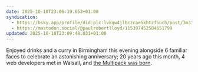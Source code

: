 ```yaml
---
date: 2025-10-18T23:06:19.653+01:00
syndication:
  - https://bsky.app/profile/did:plc:lvkqw4jlbczcae5khtzf5uch/post/3m3ishvfv3323
  - https://mastodon.social/@paulrobertlloyd/115397452584651799
updated: 2025-10-18T23:09:48.031+01:00
---
```


Enjoyed drinks and a curry in Birmingham this evening alongside 6 familiar faces to celebrate an astonishing anniversary; 20 years ago this month, 4 web developers met in Walsall, and [the Multipack was born](https://lloydyweb.paulrobertlloyd.com/blog/2005/10/the_we_in_web).

